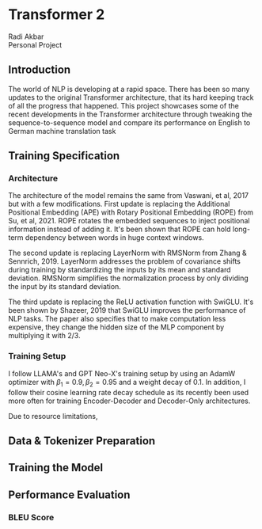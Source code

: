 # Transformer 2
Radi Akbar <br>
Personal Project

## Introduction
The world of NLP is developing at a rapid space. There has been so many updates to the original Transformer architecture, that its hard keeping track of all the progress that happened. This project showcases some of the recent developments in the Transformer architecture through tweaking the sequence-to-sequence model and compare its performance on English to German machine translation task

## Training Specification
### Architecture
The architecture of the model remains the same from Vaswani, et al, 2017 but with a few modifications. First update is replacing the Additional Positional Embedding (APE) with Rotary Positional Embedding (ROPE) from Su, et al, 2021. ROPE rotates the embedded sequences to inject positional information instead of adding it. It's been shown that ROPE can hold long-term dependency between words in huge context windows. <br>

The second update is replacing LayerNorm with RMSNorm from Zhang & Sennrich, 2019. LayerNorm addresses the problem of covariance shifts during training by standardizing the inputs by its mean and standard deviation. RMSNorm simplifies the normalization process by only dividing the input by its standard deviation. <br>

The third update is replacing the ReLU activation function with SwiGLU. It's been shown by Shazeer, 2019 that SwiGLU improves the performance of NLP tasks. The paper also specifies that to make computation less expensive, they change the hidden size of the MLP component by multiplying it with 2/3.

### Training Setup
I follow LLAMA's and GPT Neo-X's training setup by using an AdamW optimizer with $\beta_1 = 0.9, \beta_2 = 0.95$ and a weight decay of 0.1. In addition, I follow their cosine learning rate decay schedule as its recently been used more often for training Encoder-Decoder and Decoder-Only architectures. <br>

Due to resource limitations, 

## Data & Tokenizer Preparation
## Training the Model
## Performance Evaluation
### BLEU Score
